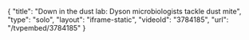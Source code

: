 {
    "title": "Down in the dust lab: Dyson microbiologists tackle dust mite",
    "type": "solo",
    "layout": "iframe-static",
    "videoId": "3784185",
    "url": "\/tvpembed\/3784185"
}